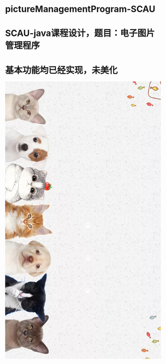 # pictureManagementProgram-SCAU
# SCAU-java课程设计，题目：电子图片管理程序
# 基本功能均已经实现，未美化
![代养日志背景图](https://github.com/lililo111/pictureManagementProgram-SCAU/blob/main/pets_bg.png)
